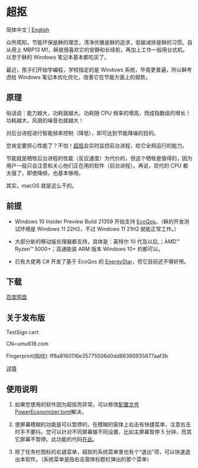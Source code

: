 # 超抠

简体中文 | [English](README.md)

众所周知，节能环保是稣的理念，清净优雅是稣的追求，低碳减排是稣的习惯。自从用上 MBP13 M1，稣就很喜欢它的安静和长续航，再加上工作一般用台式机，以至于稣的 Windows 笔记本基本都吃灰了。

最近，孩子们开始学编程，学校指定的是 Windows 系统，毕竟更普遍，所以稣考虑给 Windows 笔记本优化优化，改善它在节能方面上的弱势。

## 原理

俗话说：能力越大，功耗就越大。功耗随 CPU 频率的增高，而成指数级的增长！功耗越大，风扇的噪音也就越大！

对后台进程进行智能频率控制（降低），即可达到节能降噪的目的。

您肯定要担心性能了？不怕！[超抠](https://github.com/UMU618/PowerEconomizer)会实时监控前台进程，给它全频运行的能力。

节能就是牺牲后台进程的性能（反应速度）为代价的，但这个牺牲是值得的，因为用户一般只会注意和关心他们正在用的软件（前台进程）。再说，现代的 CPU 都太强了，即使降频，也基本够用。

其实，macOS 就是这么干的。

## 前提

- Windows 10 Insider Preview Build 21359 开始支持 [EcoQos](https://devblogs.microsoft.com/performance-diagnostics/introducing-ecoqos/)。（稣的开发测试环境是 Windows 11 22H2，不过 Windows 11 21H2 就能正常工作。）

- 大部分新的移动版处理器都支持，具体是：英特尔 10 代及以后,；AMD™ Ryzen™ 5000+；高通能装 ARM 版本 Windows 10+ 的都可以。

- 已有大佬用 C# 开发了基于 EcoQos 的 [EnergyStar](https://github.com/imbushuo/EnergyStar)，但它目前还不够好用。

## 下载

[百度网盘](https://pan.baidu.com/s/1oFOBhidFp8NJ75SRU41gnQ?pwd=7dfu)

## 关于发布版

TestSign cert

CN=umu618.com

Fingerprint(指纹): ff8a8160116e35775506d0dd86360935877aaf3b

[详情](https://blog.umu618.com/about/cert.html)

## 使用说明

1. 如果您使用的软件因为超抠而异常，可以修改[配置文件 PowerEconomizer.toml](conf/)解决。

2. 使屏幕模糊的功能是可以暂停的，在模糊的窗体上右击有快捷菜单，注意右击时手不要抖。您可以针对不同屏幕做不同设置，比如主屏幕暂停 5 分钟，而其它屏幕不暂停。此功能的代码[在此](https://github.com/UMU618/win10-screen-blur)。

3. 除了任务栏图标的右键菜单，超抠的系统菜单里也有个“退出”项，可以快速退出本软件。（系统菜单是指右击窗体标题栏弹出的那个菜单）
